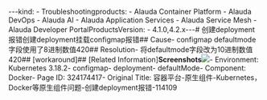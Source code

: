 ---kind:   - Troubleshootingproducts:    - Alauda Container Platform   - Alauda DevOps   - Alauda AI   - Alauda Application Services   - Alauda Service Mesh   - Alauda Developer PortalProductsVersion:   - 4.1.0,4.2.x---<!-- A type of document that involves encountering a fault, diag...it, performing root cause analysis, and providing solutions. --># 创建deployment报错创建deployment挂载configmap报错## Cause- configmap defaultmode字段使用了8进制数值420## Resolution- 将defaultmode字段改为10进制数值420## [workaround]## [Related Information]**Screenshots**![](/download/attachments/324174417/1753862066_99781_64fba3_%25E5%25BE%25AE%25E4%25BF%25A1%25E5%259B%25BE%25E7%2589%2587_2025-07-30_155304_641.png?version=1&modificationDate=1753952597000&api=v2)- Environment: Kubernetes 3.18.2- configmap- deployment- defaultMode- Component: Docker- Page ID: 324174417- Original Title: 容器平台-原生组件-Kubernetes，Docker等原生组件问题-创建deployment报错-114109